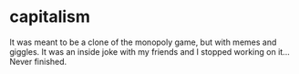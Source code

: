 # capitalism
It was meant to be a clone of the monopoly game, but with memes and giggles. It was an inside joke with my friends and I stopped working on it... Never finished.
